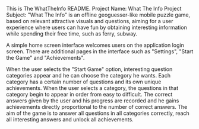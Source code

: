 This is The WhatTheInfo README.
Project Name: What The Info
Project Subject: "What The Info" is an offline geoguesser-like mobile puzzle game, based on relevant attractive visuals and questions, aiming for a user experience where users can have fun by obtaining interesting information while spending their free time, such as ferry, subway.

A simple home screen interface welcomes users on the application login screen. There are additional pages in the interface such as "Settings", "Start the Game" and "Achievements".

When the user selects the "Start Game" option, interesting question categories appear and he can choose the category he wants. Each category has a certain number of questions and its own unique achievements.
When the user selects a category, the questions in that category begin to appear in order from easy to difficult. The correct answers given by the user and his progress are recorded and he gains achievements directly proportional to the number of correct answers.
The aim of the game is to answer all questions in all categories correctly, reach all interesting answers and unlock all achievements.
